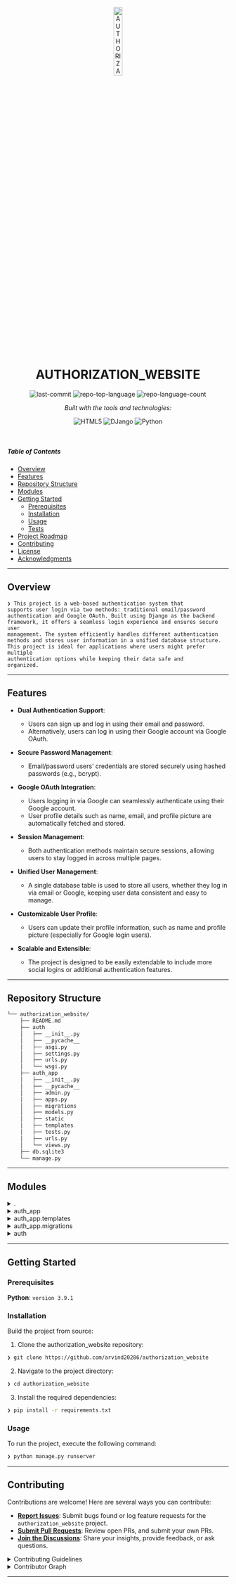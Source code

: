 <p align="center">
  <img src="https://img.icons8.com/?size=512&id=55494&format=png" width="20%" alt="AUTHORIZATION_WEBSITE-logo">
</p>
<p align="center">
    <h1 align="center">AUTHORIZATION_WEBSITE</h1>
</p>
<!-- <p align="center">
    <em><code>❯ REPLACE-ME</code></em>
</p> -->
<p align="center">
	<!-- <img src="https://img.shields.io/github/license/arvind20286/authorization_website?style=flat&logo=opensourceinitiative&logoColor=white&color=0080ff" alt="license"> -->
	<img src="https://img.shields.io/github/last-commit/arvind20286/authorization_website?style=flat&logo=git&logoColor=white&color=0080ff" alt="last-commit">
	<img src="https://img.shields.io/github/languages/top/arvind20286/authorization_website?style=flat&color=0080ff" alt="repo-top-language">
	<img src="https://img.shields.io/github/languages/count/arvind20286/authorization_website?style=flat&color=0080ff" alt="repo-language-count">
</p>
<p align="center">
		<em>Built with the tools and technologies:</em>
</p>
<p align="center">
	<img src="https://img.shields.io/badge/HTML5-E34F26.svg?style=flat&logo=HTML5&logoColor=white" alt="HTML5">
  <img src="https://img.shields.io/badge/Django-3.2%20LTS-green" alt="DJango">
	<img src="https://img.shields.io/badge/Python-3776AB.svg?style=flat&logo=Python&logoColor=white" alt="Python">
</p>

<br>

#####  Table of Contents

- [ Overview](#-overview)
- [ Features](#-features)
- [ Repository Structure](#-repository-structure)
- [ Modules](#-modules)
- [ Getting Started](#-getting-started)
    - [ Prerequisites](#-prerequisites)
    - [ Installation](#-installation)
    - [ Usage](#-usage)
    - [ Tests](#-tests)
- [ Project Roadmap](#-project-roadmap)
- [ Contributing](#-contributing)
- [ License](#-license)
- [ Acknowledgments](#-acknowledgments)

---

##  Overview

<code>❯ This project is a web-based authentication system that supports user login via two methods: traditional email/password authentication and Google OAuth. Built using Django as the backend framework, it offers a seamless login experience and ensures secure user management. The system efficiently handles different authentication methods and stores user information in a unified database structure. This project is ideal for applications where users might prefer multiple authentication options while keeping their data safe and organized.</code>

---

##  Features
- **Dual Authentication Support**:
  - Users can sign up and log in using their email and password.
  - Alternatively, users can log in using their Google account via Google OAuth.

- **Secure Password Management**:
  - Email/password users’ credentials are stored securely using hashed passwords (e.g., bcrypt).
  
- **Google OAuth Integration**:
  - Users logging in via Google can seamlessly authenticate using their Google account.
  - User profile details such as name, email, and profile picture are automatically fetched and stored.

- **Session Management**:
  - Both authentication methods maintain secure sessions, allowing users to stay logged in across multiple pages.
  
- **Unified User Management**:
  - A single database table is used to store all users, whether they log in via email or Google, keeping user data consistent and easy to manage.

- **Customizable User Profile**:
  - Users can update their profile information, such as name and profile picture (especially for Google login users).

- **Scalable and Extensible**:
  - The project is designed to be easily extendable to include more social logins or additional authentication features.

---

##  Repository Structure

```sh
└── authorization_website/
    ├── README.md
    ├── auth
    │   ├── __init__.py
    │   ├── __pycache__
    │   ├── asgi.py
    │   ├── settings.py
    │   ├── urls.py
    │   └── wsgi.py
    ├── auth_app
    │   ├── __init__.py
    │   ├── __pycache__
    │   ├── admin.py
    │   ├── apps.py
    │   ├── migrations
    │   ├── models.py
    │   ├── static
    │   ├── templates
    │   ├── tests.py
    │   ├── urls.py
    │   └── views.py
    ├── db.sqlite3
    └── manage.py
```

---

##  Modules

<details closed><summary>.</summary>

| File | Summary |
| --- | --- |
| [db.sqlite3](https://github.com/arvind20286/authorization_website/blob/main/db.sqlite3) | <code>❯ REPLACE-ME</code> |
| [manage.py](https://github.com/arvind20286/authorization_website/blob/main/manage.py) | <code>❯ REPLACE-ME</code> |

</details>

<details closed><summary>auth_app</summary>

| File | Summary |
| --- | --- |
| [admin.py](https://github.com/arvind20286/authorization_website/blob/main/auth_app/admin.py) | <code>❯ REPLACE-ME</code> |
| [apps.py](https://github.com/arvind20286/authorization_website/blob/main/auth_app/apps.py) | <code>❯ REPLACE-ME</code> |
| [tests.py](https://github.com/arvind20286/authorization_website/blob/main/auth_app/tests.py) | <code>❯ REPLACE-ME</code> |
| [views.py](https://github.com/arvind20286/authorization_website/blob/main/auth_app/views.py) | <code>❯ REPLACE-ME</code> |
| [urls.py](https://github.com/arvind20286/authorization_website/blob/main/auth_app/urls.py) | <code>❯ REPLACE-ME</code> |
| [models.py](https://github.com/arvind20286/authorization_website/blob/main/auth_app/models.py) | <code>❯ REPLACE-ME</code> |

</details>

<details closed><summary>auth_app.templates</summary>

| File | Summary |
| --- | --- |
| [index.html](https://github.com/arvind20286/authorization_website/blob/main/auth_app/templates/index.html) | <code>❯ REPLACE-ME</code> |
| [welcome.html](https://github.com/arvind20286/authorization_website/blob/main/auth_app/templates/welcome.html) | <code>❯ REPLACE-ME</code> |

</details>

<details closed><summary>auth_app.migrations</summary>

| File | Summary |
| --- | --- |
| [0001_initial.py](https://github.com/arvind20286/authorization_website/blob/main/auth_app/migrations/0001_initial.py) | <code>❯ REPLACE-ME</code> |

</details>

<details closed><summary>auth</summary>

| File | Summary |
| --- | --- |
| [asgi.py](https://github.com/arvind20286/authorization_website/blob/main/auth/asgi.py) | <code>❯ REPLACE-ME</code> |
| [wsgi.py](https://github.com/arvind20286/authorization_website/blob/main/auth/wsgi.py) | <code>❯ REPLACE-ME</code> |
| [urls.py](https://github.com/arvind20286/authorization_website/blob/main/auth/urls.py) | <code>❯ REPLACE-ME</code> |
| [settings.py](https://github.com/arvind20286/authorization_website/blob/main/auth/settings.py) | <code>❯ REPLACE-ME</code> |

</details>

---

##  Getting Started

###  Prerequisites

**Python**: `version 3.9.1`

###  Installation

Build the project from source:

1. Clone the authorization_website repository:
```sh
❯ git clone https://github.com/arvind20286/authorization_website
```

2. Navigate to the project directory:
```sh
❯ cd authorization_website
```

3. Install the required dependencies:
```sh
❯ pip install -r requirements.txt
```

###  Usage

To run the project, execute the following command:

```sh
❯ python manage.py runserver
```

<!-- ###  Tests

Execute the test suite using the following command:

```sh
❯ pytest
```

---

##  Project Roadmap

- [X] **`Task 1`**: <strike>Implement feature one.</strike>
- [ ] **`Task 2`**: Implement feature two.
- [ ] **`Task 3`**: Implement feature three. -->

---

##  Contributing

Contributions are welcome! Here are several ways you can contribute:

- **[Report Issues](https://github.com/arvind20286/authorization_website/issues)**: Submit bugs found or log feature requests for the `authorization_website` project.
- **[Submit Pull Requests](https://github.com/arvind20286/authorization_website/blob/main/CONTRIBUTING.md)**: Review open PRs, and submit your own PRs.
- **[Join the Discussions](https://github.com/arvind20286/authorization_website/discussions)**: Share your insights, provide feedback, or ask questions.

<details closed>
<summary>Contributing Guidelines</summary>

1. **Fork the Repository**: Start by forking the project repository to your github account.
2. **Clone Locally**: Clone the forked repository to your local machine using a git client.
   ```sh
   git clone https://github.com/arvind20286/authorization_website
   ```
3. **Create a New Branch**: Always work on a new branch, giving it a descriptive name.
   ```sh
   git checkout -b new-feature-x
   ```
4. **Make Your Changes**: Develop and test your changes locally.
5. **Commit Your Changes**: Commit with a clear message describing your updates.
   ```sh
   git commit -m 'Implemented new feature x.'
   ```
6. **Push to github**: Push the changes to your forked repository.
   ```sh
   git push origin new-feature-x
   ```
7. **Submit a Pull Request**: Create a PR against the original project repository. Clearly describe the changes and their motivations.
8. **Review**: Once your PR is reviewed and approved, it will be merged into the main branch. Congratulations on your contribution!
</details>

<details closed>
<summary>Contributor Graph</summary>
<br>
<p align="left">
   <a href="https://github.com{/arvind20286/authorization_website/}graphs/contributors">
      <img src="https://contrib.rocks/image?repo=arvind20286/authorization_website">
   </a>
</p>
</details>

---
<!-- 
##  License

This project is protected under the [SELECT-A-LICENSE](https://choosealicense.com/licenses) License. For more details, refer to the [LICENSE](https://choosealicense.com/licenses/) file.

---

##  Acknowledgments

- List any resources, contributors, inspiration, etc. here.

--- -->